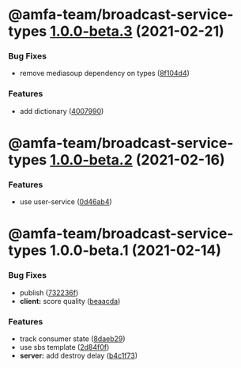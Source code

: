 # @amfa-team/broadcast-service-types [1.0.0-beta.3](https://github.com/amfa-team/broadcast-service/compare/@amfa-team/broadcast-service-types@1.0.0-beta.2...@amfa-team/broadcast-service-types@1.0.0-beta.3) (2021-02-21)


### Bug Fixes

* remove mediasoup dependency on types ([8f104d4](https://github.com/amfa-team/broadcast-service/commit/8f104d413e6474267d70e54e37237288f00fca00))


### Features

* add dictionary ([4007990](https://github.com/amfa-team/broadcast-service/commit/40079907784ac03c00cce771cab03848f68a48a1))

# @amfa-team/broadcast-service-types [1.0.0-beta.2](https://github.com/amfa-team/broadcast-service/compare/@amfa-team/broadcast-service-types@1.0.0-beta.1...@amfa-team/broadcast-service-types@1.0.0-beta.2) (2021-02-16)


### Features

* use user-service ([0d46ab4](https://github.com/amfa-team/broadcast-service/commit/0d46ab4bb8be21e7a9a02045b17a8a9ca1c5717b))

# @amfa-team/broadcast-service-types 1.0.0-beta.1 (2021-02-14)


### Bug Fixes

* publish ([732236f](https://github.com/amfa-team/broadcast-service/commit/732236f4cd7ae2e5c1ab35b318135e8ac33a6c28))
* **client:** score quality ([beaacda](https://github.com/amfa-team/broadcast-service/commit/beaacdaa200271eb953a7a41a4584f61f5579a53))


### Features

* track consumer state ([8daeb29](https://github.com/amfa-team/broadcast-service/commit/8daeb2905653613405065907c189259e81f39a57))
* use sbs template ([2d84f0f](https://github.com/amfa-team/broadcast-service/commit/2d84f0f399a9805feaed15699a010cb29230d2d1))
* **server:** add destroy delay ([b4c1f73](https://github.com/amfa-team/broadcast-service/commit/b4c1f73667c9f511636fcfdbb7747620ee0746aa))
